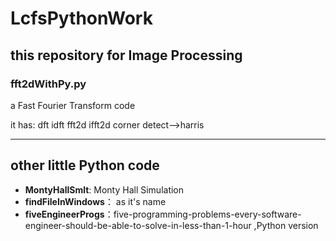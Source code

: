 # LcfsPythonWork

## this repository for Image Processing

### fft2dWithPy.py

a Fast Fourier Transform code 

it has: dft idft fft2d ifft2d corner detect-->harris


---
## other little Python code

- **MontyHallSmlt**:  Monty Hall Simulation
- **findFileInWindows**： as it's name
- **fiveEngineerProgs**：five-programming-problems-every-software-engineer-should-be-able-to-solve-in-less-than-1-hour ,Python version
